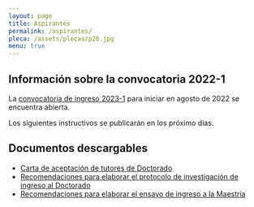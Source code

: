 ```yaml
---
layout: page
title: Aspirantes
permalink: /aspirantes/
pleca: /assets/plecas/p20.jpg
menu: true
---
```



## Información sobre la convocatoria 2022-1

La [convocatoria de ingreso 2023-1](/assets/docs/convocatoria_ingreso_2023-1.pdf) para iniciar en agosto de 2022 se encuentra abierta.

Los siguientes instructivos se publicarán en los próximo días.

 


## Documentos descargables

 - [Carta de aceptación de tutores de Doctorado](/assets/formatos/aspirantes/formato_carta_aceptacion_tutor_doctorado.doc)
 - [Recomendaciones para elaborar el protocolo de investigación de ingreso al Doctorado](/assets/docs/recomendaciones_aspirantes_doctorado.pdf)
 - [Recomendaciones para elaborar el ensayo de ingreso a la Maestría](/assets/docs/recomendaciones_aspirantes_maestria.pdf)
